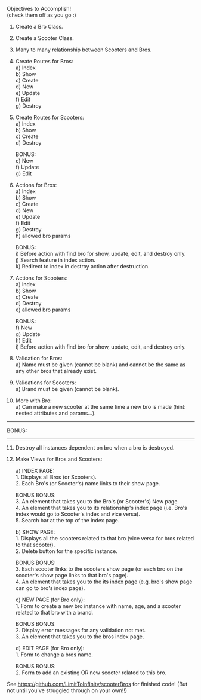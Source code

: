 Objectives to Accomplish! <br/>
	(check them off as you go :)

1) Create a Bro Class.

2) Create a Scooter Class.

3) Many to many relationship between Scooters and Bros.

4) Create Routes for Bros: <br/>
    a) Index <br/>
    b) Show <br/>
    c) Create <br/>
    d) New <br/>
    e) Update <br/>
    f) Edit <br/>
    g) Destroy

5) Create Routes for Scooters: <br/>
    a) Index <br/>
    b) Show <br/>
    c) Create <br/>
    d) Destroy
    
    BONUS: <br/>
    e) New <br/>
    f) Update <br/>
    g) Edit

6) Actions for Bros: <br/>
    a) Index <br/>
    b) Show <br/>
    c) Create <br/>
    d) New <br/>
    e) Update <br/>
    f) Edit <br/>
    g) Destroy <br/>
    h) allowed bro params
    
    BONUS: <br/>
    i) Before action with find bro for show, update, edit, and destroy only. <br/>
    j) Search feature in index action. <br/>
    k) Redirect to index in destroy action after destruction.

7) Actions for Scooters: <br/>
    a) Index <br/>
    b) Show <br/>
    c) Create <br/>
    d) Destroy <br/>
    e) allowed bro params
    
    BONUS: <br/>
    f) New <br/>
    g) Update <br/>
    h) Edit <br/>
    i) Before action with find bro for show, update, edit, and destroy only.

8) Validation for Bros: <br/>
    a) Name must be given (cannot be blank) and cannot be the same as any other bros that already exist.

9) Validations for Scooters: <br/>
    a) Brand must be given (cannot be blank).

10) More with Bro: <br/>
    a) Can make a new scooter at the same time a new bro is made (hint: nested attributes and params...).

----------

BONUS:

----------

11) Destroy all instances dependent on bro when a bro is destroyed.

12) Make Views for Bros and Scooters:
    
    a) INDEX PAGE: <br/>
		1. Displays all Bros (or Scooters). <br/>
        2. Each Bro's (or Scooter's) name links to their show page.
        
       BONUS BONUS: <br/>
        3. An element that takes you to the Bro's (or Scooter's) New page. <br/>
        4. An element that takes you to its relationship's index page (i.e. Bro's index would go to Scooter's index and vice versa). <br/>
        5. Search bar at the top of the index page.
    
    b) SHOW PAGE: <br/>
        1. Displays all the scooters related to that bro (vice versa for bros related to that scooter). <br/>
        2. Delete button for the specific instance. <br/>
        
       BONUS BONUS: <br/>
        3. Each scooter links to the scooters show page (or each bro on the scooter's show page links to that bro's page). <br/>
        4. An element that takes you to the its index page (e.g. bro's show page can go to bro's index page).
    
    c) NEW PAGE (for Bro only): <br/>
        1. Form to create a new bro instance with name, age, and a scooter related to that bro with a brand. <br/>
        
       BONUS BONUS: <br/>
        2. Display error messages for any validation not met. <br/>
        3. An element that takes you to the bros index page.
    
    d) EDIT PAGE (for Bro only): <br/>
        1. Form to change a bros name. <br/>
        
       BONUS BONUS: <br/>
        2. Form to add an existing OR new scooter related to this bro.
	
See https://github.com/LimitToInfinity/scooterBros for finished code! (But not until you've struggled through on your own!!)
